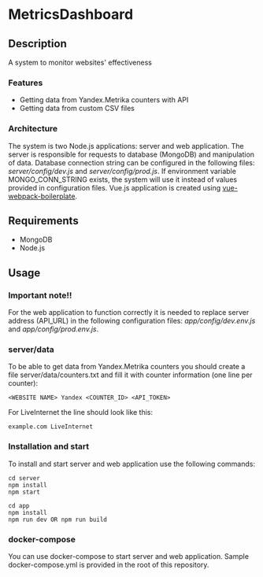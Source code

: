 # MetricsDashboard

## Description
A system to monitor websites' effectiveness

### Features
- Getting data from Yandex.Metrika counters with API
- Getting data from custom CSV files

### Architecture
The system is two Node.js applications: server and web application.
The server is responsible for requests to database (MongoDB) and manipulation of data.
Database connection string can be configured in the following files: _server/config/dev.js_ and _server/config/prod.js_. If environment variable MONGO_CONN_STRING exists, the system will use it instead of values provided in configuration files.
Vue.js application is created using [vue-webpack-boilerplate](https://github.com/vuejs-templates/webpack).

## Requirements
- MongoDB
- Node.js

## Usage
### Important note!!
For the web application to function correctly it is needed to replace server address (API_URL) in the following configuration files: _app/config/dev.env.js_ and _app/config/prod.env.js_.
### server/data
To be able to get data from Yandex.Metrika counters you should create a file server/data/counters.txt and fill it with counter information (one line per counter):
```
<WEBSITE NAME> Yandex <COUNTER_ID> <API_TOKEN>
```
For LiveInternet the line should look like this:
```
example.com LiveInternet
```
### Installation and start
To install and start server and web application use the following commands:
```
cd server
npm install
npm start
```
```
cd app
npm install
npm run dev OR npm run build
```
### docker-compose
You can use docker-compose to start server and web application. Sample docker-compose.yml is provided in the root of this repository.
